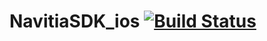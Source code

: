 # NavitiaSDK_ios [![Build Status](https://travis-ci.org/CanalTP/NavitiaSDK_ios.svg?branch=master)](https://travis-ci.org/CanalTP/NavitiaSDK_ios)
